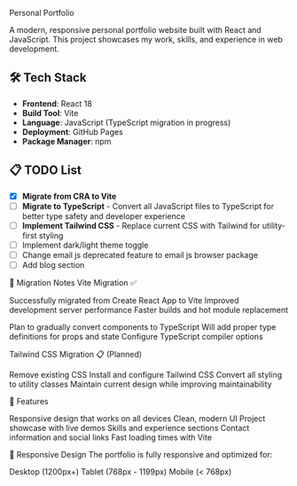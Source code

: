  Personal Portfolio

A modern, responsive personal portfolio website built with React and JavaScript. This project showcases my work, skills, and experience in web development.

## 🛠️ Tech Stack

- **Frontend**: React 18
- **Build Tool**: Vite
- **Language**: JavaScript (TypeScript migration in progress)
- **Deployment**: GitHub Pages
- **Package Manager**: npm

## 📋 TODO List
- [x] **Migrate from CRA to Vite**
- [ ] **Migrate to TypeScript** - Convert all JavaScript files to TypeScript for better type safety and developer experience
- [ ] **Implement Tailwind CSS** - Replace current CSS with Tailwind for utility-first styling
- [ ] Implement dark/light theme toggle
- [ ] Change email js deprecated feature to email js browser package
- [ ] Add blog section

🚧 Migration Notes
Vite Migration ✅

Successfully migrated from Create React App to Vite
Improved development server performance
Faster builds and hot module replacement

Plan to gradually convert components to TypeScript
Will add proper type definitions for props and state
Configure TypeScript compiler options

Tailwind CSS Migration 📋 (Planned)

Remove existing CSS
Install and configure Tailwind CSS
Convert all styling to utility classes
Maintain current design while improving maintainability

🎨 Features

Responsive design that works on all devices
Clean, modern UI
Project showcase with live demos
Skills and experience sections
Contact information and social links
Fast loading times with Vite

📱 Responsive Design
The portfolio is fully responsive and optimized for:

Desktop (1200px+)
Tablet (768px - 1199px)
Mobile (< 768px)
